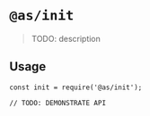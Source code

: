 # `@as/init`

> TODO: description

## Usage

```
const init = require('@as/init');

// TODO: DEMONSTRATE API
```
